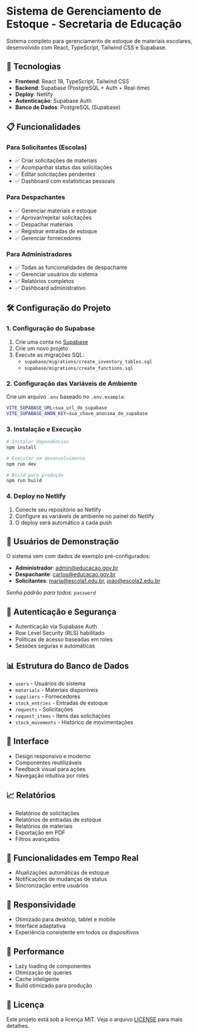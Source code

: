 # Sistema de Gerenciamento de Estoque - Secretaria de Educação

Sistema completo para gerenciamento de estoque de materiais escolares, desenvolvido com React, TypeScript, Tailwind CSS e Supabase.

## 🚀 Tecnologias

- **Frontend**: React 18, TypeScript, Tailwind CSS
- **Backend**: Supabase (PostgreSQL + Auth + Real-time)
- **Deploy**: Netlify
- **Autenticação**: Supabase Auth
- **Banco de Dados**: PostgreSQL (Supabase)

## 📋 Funcionalidades

### Para Solicitantes (Escolas)
- ✅ Criar solicitações de materiais
- ✅ Acompanhar status das solicitações
- ✅ Editar solicitações pendentes
- ✅ Dashboard com estatísticas pessoais

### Para Despachantes
- ✅ Gerenciar materiais e estoque
- ✅ Aprovar/rejeitar solicitações
- ✅ Despachar materiais
- ✅ Registrar entradas de estoque
- ✅ Gerenciar fornecedores

### Para Administradores
- ✅ Todas as funcionalidades de despachante
- ✅ Gerenciar usuários do sistema
- ✅ Relatórios completos
- ✅ Dashboard administrativo

## 🛠️ Configuração do Projeto

### 1. Configuração do Supabase

1. Crie uma conta no [Supabase](https://supabase.com)
2. Crie um novo projeto
3. Execute as migrações SQL:
   - `supabase/migrations/create_inventory_tables.sql`
   - `supabase/migrations/create_functions.sql`

### 2. Configuração das Variáveis de Ambiente

Crie um arquivo `.env` baseado no `.env.example`:

```bash
VITE_SUPABASE_URL=sua_url_do_supabase
VITE_SUPABASE_ANON_KEY=sua_chave_anonima_do_supabase
```

### 3. Instalação e Execução

```bash
# Instalar dependências
npm install

# Executar em desenvolvimento
npm run dev

# Build para produção
npm run build
```

### 4. Deploy no Netlify

1. Conecte seu repositório ao Netlify
2. Configure as variáveis de ambiente no painel do Netlify
3. O deploy será automático a cada push

## 👥 Usuários de Demonstração

O sistema vem com dados de exemplo pré-configurados:

- **Administrador**: admin@educacao.gov.br
- **Despachante**: carlos@educacao.gov.br  
- **Solicitantes**: maria@escola1.edu.br, joao@escola2.edu.br

*Senha padrão para todos: `password`*

## 🔐 Autenticação e Segurança

- Autenticação via Supabase Auth
- Row Level Security (RLS) habilitado
- Políticas de acesso baseadas em roles
- Sessões seguras e automáticas

## 📊 Estrutura do Banco de Dados

- `users` - Usuários do sistema
- `materials` - Materiais disponíveis
- `suppliers` - Fornecedores
- `stock_entries` - Entradas de estoque
- `requests` - Solicitações
- `request_items` - Itens das solicitações
- `stock_movements` - Histórico de movimentações

## 🎨 Interface

- Design responsivo e moderno
- Componentes reutilizáveis
- Feedback visual para ações
- Navegação intuitiva por roles

## 📈 Relatórios

- Relatórios de solicitações
- Relatórios de entradas de estoque
- Relatórios de materiais
- Exportação em PDF
- Filtros avançados

## 🔄 Funcionalidades em Tempo Real

- Atualizações automáticas de estoque
- Notificações de mudanças de status
- Sincronização entre usuários

## 📱 Responsividade

- Otimizado para desktop, tablet e mobile
- Interface adaptativa
- Experiência consistente em todos os dispositivos

## 🚀 Performance

- Lazy loading de componentes
- Otimização de queries
- Cache inteligente
- Build otimizado para produção

## 📝 Licença

Este projeto está sob a licença MIT. Veja o arquivo [LICENSE](LICENSE) para mais detalhes.